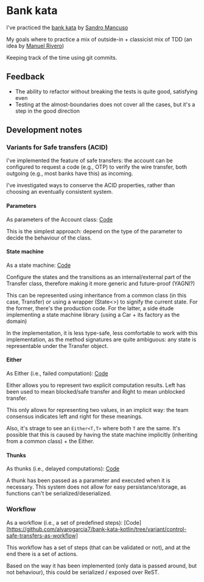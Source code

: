 # Bank kata

I've practiced the [bank kata](https://github.com/sandromancuso/Bank-kata) by [Sandro Mancuso](https://twitter.com/sandromancuso)

My goals where to practice a mix of outside-in + classicist mix of TDD (an idea by [Manuel Rivero](https://twitter.com/trikitrok)) 

Keeping track of the time using git commits.

## Feedback

  - The ability to refactor without breaking the tests is quite good, satisfying even
  - Testing at the almost-boundaries does not cover all the cases, but it's a step in the good direction

## Development notes

### Variants for Safe transfers (ACID)

I've implemented the feature of safe transfers: the account can be
configured to request a code (e.g., OTP) to verify the wire transfer,
both outgoing (e.g., most banks have this) as incoming.

I've investigated ways to conserve the ACID properties, rather than choosing
an eventually consistent system.

#### Parameters

As parameters of the Account class: [Code](https://github.com/alvarogarcia7/bank-kata-kotlin/tree/variant/control-safe-transfers-as-parameters)

This is the simplest approach: depend on the type of the parameter to
decide the behaviour of the class.

#### State machine

As a state machine: [Code](https://github.com/alvarogarcia7/bank-kata-kotlin/tree/variant/control-safe-transfers-as-state-machine)

Configure the states and the transitions as an internal/external part of
the Transfer class, therefore making it more generic and future-proof (YAGNI?)

This can be represented using inheritance from a common class (in this
case, Transfer) or using a wrapper (State<>) to signify the current state.
For the former, there's the production code. For the latter, a side étude
implementing a state machine library (using a Car + its factory as the domain)

In the implementation, it is less type-safe, less comfortable to work
with this implementation, as the method signatures are quite ambiguous:
any state is representable under the Transfer object.

#### Either

As Either (i.e., failed computation): [Code](https://github.com/alvarogarcia7/bank-kata-kotlin/tree/variant/control-safe-transfers-as-either)

Either allows you to represent two explicit computation results. Left has
been used to mean blocked/safe transfer and Right to mean unblocked transfer.

This only allows for representing two values, in an implicit way: the
team consensus indicates left and right for these meanings.

Also, it's strage to see an `Either<T,T>` where both `T` are the same.
It's possible that this is caused by having the state machine implicitly
(inheriting from a common class) + the Either.

#### Thunks

As thunks (i.e., delayed computations): [Code](https://github.com/alvarogarcia7/bank-kata-kotlin/tree/variant/control-safe-transfers-as-thunks)

A thunk has been passed as a parameter and executed when it is necessary.
This system does not allow for easy persistance/storage, as functions can't
be serialized/deserialized.

### Workflow

As a workflow (i.e., a set of predefined steps): [Code][https://github.com/alvarogarcia7/bank-kata-kotlin/tree/variant/control-safe-transfers-as-workflow]

This workflow has a set of steps (that can be validated or not), and at the
end there is a set of actions.

Based on the way it has been implemented (only data is passed around, but
not behaviour), this could be serialized / exposed over ReST.

